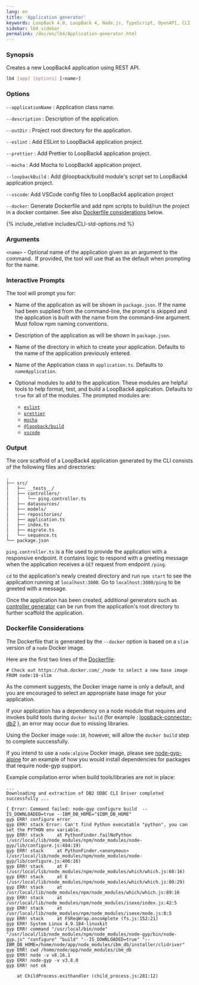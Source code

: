 ```yaml
---
lang: en
title: 'Application generator'
keywords: LoopBack 4.0, LoopBack 4, Node.js, TypeScript, OpenAPI, CLI
sidebar: lb4_sidebar
permalink: /doc/en/lb4/Application-generator.html
---
```


### Synopsis

Creates a new LoopBack4 application using REST API.

```sh
lb4 [app] [options] [<name>]
```

### Options

`--applicationName` : Application class name.

`--description` : Description of the application.

`--outDir` : Project root directory for the application.

`--eslint` : Add ESLint to LoopBack4 application project.

`--prettier` : Add Prettier to LoopBack4 application project.

`--mocha` : Add Mocha to LoopBack4 application project.

`--loopbackBuild` : Add @loopback/build module's script set to LoopBack4
application project.

`--vscode`: Add VSCode config files to LoopBack4 application project

`--docker`: Generate Dockerfile and add npm scripts to build/run the project in
a docker container. See also
[Dockerfile considerations](#dockerfile-considerations) below.

{% include_relative includes/CLI-std-options.md %}

### Arguments

`<name>` - Optional name of the application given as an argument to the
command.  If provided, the tool will use that as the default when prompting for
the name.

### Interactive Prompts

The tool will prompt you for:

- Name of the application as will be shown in `package.json`. If the name had
  been supplied from the command-line, the prompt is skipped and the application
  is built with the name from the command-line argument. Must follow npm naming
  conventions.

- Description of the application as will be shown in `package.json`.

- Name of the directory in which to create your application. Defaults to the
  name of the application previously entered.

- Name of the Application class in `application.ts`. Defaults to
  <code><i>name</i>Application</code>.

- Optional modules to add to the application. These modules are helpful tools to
  help format, test, and build a LoopBack4 application. Defaults to `true` for
  all of the modules. The prompted modules are:

  - [`eslint`](https://www.npmjs.com/package/eslint)
  - [`prettier`](https://www.npmjs.com/package/prettier)
  - [`mocha`](https://www.npmjs.com/package/mocha)
  - [`@loopback/build`](https://www.npmjs.com/package/@loopback/build)
  - [`vscode`](https://code.visualstudio.com/)

### Output

The core scaffold of a LoopBack4 application generated by the CLI consists of
the following files and directories:

```text
.
├── src/
|   ├── __tests__/
|   ├── controllers/
|   |   └── ping.controller.ts
|   ├── datasources/
|   ├── models/
|   ├── repositories/
|   ├── application.ts
|   ├── index.ts
|   ├── migrate.ts
|   └── sequence.ts
└── package.json
```

`ping.controller.ts` is a file used to provide the application with a responsive
endpoint. It contains logic to respond with a greeting message when the
application receives a `GET` request from endpoint `/ping`.

`cd` to the application's newly created directory and run `npm start` to see the
application running at `localhost:3000`. Go to `localhost:3000/ping` to be
greeted with a message.

Once the application has been created, additional generators such as
[controller generator](Controller-generator.md) can be run from the
application's root directory to further scaffold the application.

### Dockerfile Considerations

The Dockerfile that is generated by the `--docker` option is based on a `slim`
version of a `node` Docker image.

Here are the first two lines of the
[Dockerfile](https://github.com/strongloop/loopback-next/blob/master/packages/cli/generators/app/templates/Dockerfile):

```
# Check out https://hub.docker.com/_/node to select a new base image
FROM node:10-slim
```

As the comment suggests, the Docker image name is only a default, and you are
encouraged to select an appropriate base image for your application.

If your application has a dependency on a node module that requires and invokes
build tools during `docker build` (for example :
[loopback-connector-db2](https://github.com/strongloop/loopback-connector-db2)
), an error may occur due to missing libraries.

Using the Docker image `node:10`, however, will allow the `docker build` step to
complete successfully.

If you intend to use a `node:alpine` Docker image, please see
[node-gyp-alpine](https://github.com/nodejs/docker-node/blob/master/docs/BestPractices.md#node-gyp-alpine)
for an example of how you would install dependencies for packages that require
node-gyp support.

Example compilation error when build tools/libraries are not in place:

```
...
Downloading and extraction of DB2 ODBC CLI Driver completed successfully ...

{ Error: Command failed: node-gyp configure build  --IS_DOWNLOADED=true --IBM_DB_HOME="$IBM_DB_HOME"
gyp ERR! configure error
gyp ERR! stack Error: Can't find Python executable "python", you can set the PYTHON env variable.
gyp ERR! stack     at PythonFinder.failNoPython (/usr/local/lib/node_modules/npm/node_modules/node-gyp/lib/configure.js:484:19)
gyp ERR! stack     at PythonFinder.<anonymous> (/usr/local/lib/node_modules/npm/node_modules/node-gyp/lib/configure.js:406:16)
gyp ERR! stack     at F (/usr/local/lib/node_modules/npm/node_modules/which/which.js:68:16)
gyp ERR! stack     at E (/usr/local/lib/node_modules/npm/node_modules/which/which.js:80:29)
gyp ERR! stack     at /usr/local/lib/node_modules/npm/node_modules/which/which.js:89:16
gyp ERR! stack     at /usr/local/lib/node_modules/npm/node_modules/isexe/index.js:42:5
gyp ERR! stack     at /usr/local/lib/node_modules/npm/node_modules/isexe/mode.js:8:5
gyp ERR! stack     at FSReqWrap.oncomplete (fs.js:152:21)
gyp ERR! System Linux 4.9.184-linuxkit
gyp ERR! command "/usr/local/bin/node" "/usr/local/lib/node_modules/npm/node_modules/node-gyp/bin/node-gyp.js" "configure" "build" "--IS_DOWNLOADED=true" "--IBM_DB_HOME=/home/node/app/node_modules/ibm_db/installer/clidriver"
gyp ERR! cwd /home/node/app/node_modules/ibm_db
gyp ERR! node -v v8.16.1
gyp ERR! node-gyp -v v3.8.0
gyp ERR! not ok

    at ChildProcess.exithandler (child_process.js:281:12)
```
